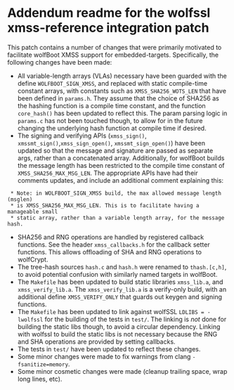 # Addendum readme for the wolfssl xmss-reference integration patch

This patch contains a number of changes that were primarily motivated to
facilitate wolfBoot XMSS support for embedded-targets. Specifically, the
following changes have been made:

- All variable-length arrays (VLAs) necessary have been guarded with the define
  `WOLFBOOT_SIGN_XMSS`, and replaced with static compile-time constant arrays,
  with constants such as `XMSS_SHA256_WOTS_LEN` that have been defined in `params.h`.
  They assume that the choice of SHA256 as the hashing function is a compile
  time constant, and the function `core_hash()` has been updated to reflect this.
  The param parsing logic in `params.c` has not been touched though, to allow for
  in the future changing the underlying hash function at compile time if desired.
- The signing and verifying APIs (`xmss_sign()`, `xmssmt_sign()`,`xmss_sign_open()`,
  `xmssmt_sign_open()`) have been updated so that the message and signature are
  passed as separate args, rather than a concatenated array. Additionally, for
  wolfBoot builds the message length has been restricted to the compile time
  constant of `XMSS_SHA256_MAX_MSG_LEN`. The appropriate APIs have had their
  comments updates, and include an additional comment explaining this:
```
 * Note: in WOLFBOOT_SIGN_XMSS build, the max allowed message length (msglen)
 * is XMSS_SHA256_MAX_MSG_LEN. This is to facilitate having a manageable small
 * static array, rather than a variable length array, for the message hash.
```
- SHA256 and RNG operations are handled by registered callback functions. See
  the header `xmss_callbacks.h` for the callback setter functions. This allows
  offloading of SHA and RNG operations to wolfCrypt.
- The tree-hash sources `hash.c` and `hash.h` were renamed to `thash.[c,h]`, to
  avoid potential confusion with similarly named targets in wolfBoot.
- The `Makefile` has been updated to build static libraries `xmss_lib.a`,
  and `xmss_verify_lib.a`. The `xmss_verify_lib.a` is a verify-only build,
  with an additional define `XMSS_VERIFY_ONLY` that guards out keygen
  and signing functions.
- The `Makefile` has been updated to link against wolfSSL `LDLIBS = -lwolfssl`
  for the building of the tests in `test/`. The linking is *not* done for
  building the static libs though, to avoid a circular dependency. Linking with
  wolfssl to build the static libs is not necessary because the RNG and SHA
  operations are provided by setting callbacks.
- The tests in `test/` have been updated to reflect these changes.
- Some minor changes were made to fix warnings from clang `-fsanitize=memory`.
- Some minor cosmetic changes were made (cleanup trailing space, wrap long lines,
  etc).
